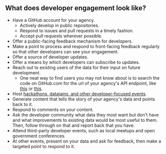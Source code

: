 ## What does developer engagement look like?  

* Have a GitHub account for your agency.  
   * Actively develop in public repositories.
   * Respond to issues and pull requests in a timely fashion.  
   * Accept pull requests wherever possible.  
* Offer a public-facing feedback mechanism for developers.  
* Make a point to process and respond to front-facing feedback regularly so that other developers can see your engagement.  
* Offer a source of developer updates.  
* Offer a means by which developers can subscribe to updates.  
* Reach out to existing users of the data for their input on future development.  
   * One neat way to find users you may not know about is to search the code on GitHub.com for the url of your agency's API endpoint, like [this](https://github.com/search?q=%22data.consumerfinance.gov%22&type=Code&ref=searchresults
) or [this](https://github.com/search?q=%22api.dol.gov%22&type=Code&ref=searchresults).
* Host [hackathons, datajams, and other developer-focused events](http://project-open-data.github.io/#open-data-engagement).  
* Generate content that tells the story of your agency's data and points back to it.  
* Respond to comments on your content.  
* Ask the developer community what data they most want but don't have and what improvements to existing data would be most useful to them.  Then, follow through on that and report back that you have.  
* Attend third-party developer events, such as local meetups and open government conferences.  
* At other events, present on your data and ask for feedback, then make a targeted point to respond to it.  
